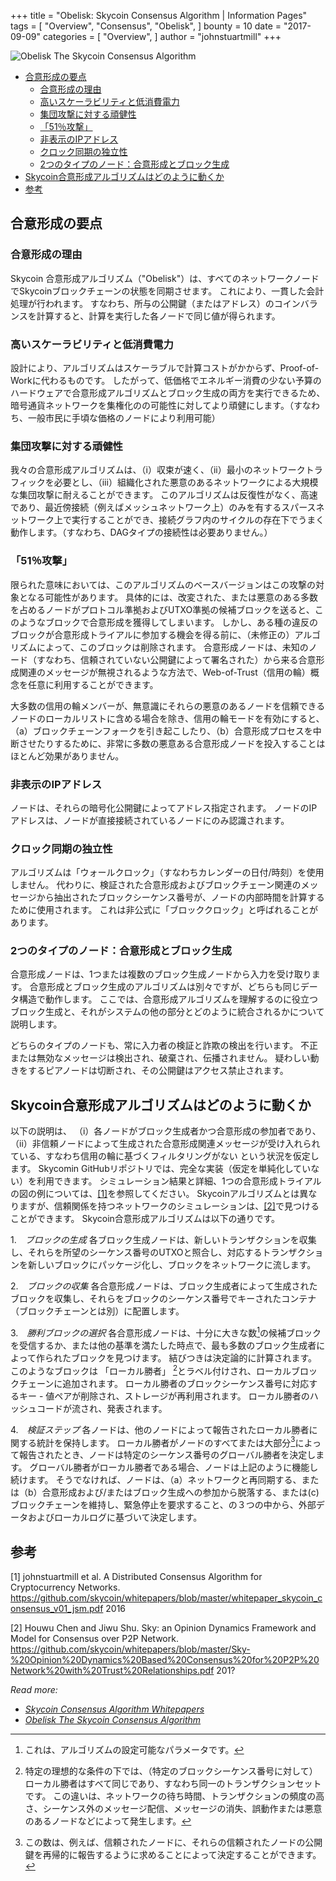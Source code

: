 +++
title = "Obelisk: Skycoin Consensus Algorithm | Information Pages"
tags = [
    "Overview",
    "Consensus",
    "Obelisk",
]
bounty = 10
date = "2017-09-09"
categories = [
    "Overview",
]
author = "johnstuartmill"
+++

![Obelisk The Skycoin Consensus Algorithm](/img/obelisk-the-skycoin-consensus-algorithm.png)

<!-- MarkdownTOC autolink="true" bracket="round" -->

- [合意形成の要点](#合意形成の要点)
    - [合意形成の理由](#合意形成の理由)
    - [高いスケーラビリティと低消費電力](#高いスケーラビリティと低消費電力)
    - [集団攻撃に対する頑健性](#集団攻撃に対する頑健性)
    - [「51％攻撃」](#「51％攻撃」)
    - [非表示のIPアドレス](#非表示のIPアドレス)
    - [クロック同期の独立性](#クロック同期の独立性)
    - [2つのタイプのノード：合意形成とブロック生成](#2つのタイプのノード：合意形成とブロック生成)
- [Skycoin合意形成アルゴリズムはどのように動くか](#Skycoin合意形成アルゴリズムはどのように動くか)
- [参考](#参考)

<!-- /MarkdownTOC -->


## 合意形成の要点

### 合意形成の理由

Skycoin 合意形成アルゴリズム（"Obelisk"）は、すべてのネットワークノードでSkycoinブロックチェーンの状態を同期させます。
これにより、一貫した会計処理が行われます。
すなわち、所与の公開鍵（またはアドレス）のコインバランスを計算すると、計算を実行した各ノードで同じ値が得られます。

### 高いスケーラビリティと低消費電力

設計により、アルゴリズムはスケーラブルで計算コストがかからず、Proof-of-Workに代わるものです。
したがって、低価格でエネルギー消費の少ない予算のハードウェアで合意形成アルゴリズムとブロック生成の両方を実行できるため、暗号通貨ネットワークを集権化のの可能性に対してより頑健にします。（すなわち、一般市民に手頃な価格のノードにより利用可能）

### 集団攻撃に対する頑健性

我々の合意形成アルゴリズムは、（i）収束が速く、（ii）最小のネットワークトラフィックを必要とし、（iii）組織化された悪意のあるネットワークによる大規模な集団攻撃に耐えることができます。
このアルゴリズムは反復性がなく、高速であり、最近傍接続（例えばメッシュネットワーク上）のみを有するスパースネットワーク上で実行することができ、接続グラフ内のサイクルの存在下でうまく動作します。（すなわち、DAGタイプの接続性は必要ありません。）

### 「51％攻撃」

限られた意味においては、このアルゴリズムのベースバージョンはこの攻撃の対象となる可能性があります。
具体的には、改変された、または悪意のある多数を占めるノードがプロトコル準拠およびUTXO準拠の候補ブロックを送ると、このようなブロックで合意形成を獲得してしまいます。 
しかし、ある種の違反のブロックが合意形成トライアルに参加する機会を得る前に、（未修正の）アルゴリズムによって、このブロックは削除されます。
合意形成ノードは、未知のノード（すなわち、信頼されていない公開鍵によって署名された）から来る合意形成関連のメッセージが無視されるような方法で、Web-of-Trust（信用の輪）概念を任意に利用することができます。

大多数の信用の輪メンバーが、無意識にそれらの悪意のあるノードを信頼できるノードのローカルリストに含める場合を除き、信用の輪モードを有効にすると、（a）ブロックチェーンフォークを引き起こしたり、（b）合意形成プロセスを中断させたりするために、非常に多数の悪意ある合意形成ノードを投入することはほとんど効果がありません。

### 非表示のIPアドレス

ノードは、それらの暗号化公開鍵によってアドレス指定されます。
ノードのIPアドレスは、ノードが直接接続されているノードにのみ認識されます。

### クロック同期の独立性

アルゴリズムは「ウォールクロック」（すなわちカレンダーの日付/時刻）を使用しません。
代わりに、検証された合意形成およびブロックチェーン関連のメッセージから抽出されたブロックシーケンス番号が、ノードの内部時間を計算するために使用されます。
これは非公式に「ブロッククロック」と呼ばれることがあります。

### 2つのタイプのノード：合意形成とブロック生成

合意形成ノードは、1つまたは複数のブロック生成ノードから入力を受け取ります。
合意形成とブロック生成のアルゴリズムは別々ですが、どちらも同じデータ構造で動作します。
ここでは、合意形成アルゴリズムを理解するのに役立つブロック生成と、それがシステムの他の部分とどのように統合されるかについて説明します。

どちらのタイプのノードも、常に入力者の検証と詐欺の検出を行います。
不正または無効なメッセージは検出され、破棄され、伝播されません。
疑わしい動きをするピアノードは切断され、その公開鍵はアクセス禁止されます。

## Skycoin合意形成アルゴリズムはどのように動くか

以下の説明は、
（i）各ノードがブロック生成者かつ合意形成の参加者であり、
（ii）非信頼ノードによって生成された合意形成関連メッセージが受け入れられている、すなわち信用の輪に基づくフィルタリングがない
という状況を仮定します。
Skycomin GitHubリポジトリでは、完全な実装（仮定を単純化していない）を利用できます。
シミュレーション結果と詳細、1つの合意形成トライアルの図の例については、[\[1\]](#references)を参照してください。
Skycoinアルゴリズムとは異なりますが、信頼関係を持つネットワークのシミュレーションは、[\[2\]](#references)で見つけることができます。
Skycoin合意形成アルゴリズムは以下の通りです。

1.　*ブロックの生成*
各ブロック生成ノードは、新しいトランザクションを収集し、それらを所望のシーケンス番号のUTXOと照合し、対応するトランザクションを新しいブロックにパッケージ化し、ブロックをネットワークに流します。

2.　*ブロックの収集*
各合意形成ノードは、ブロック生成者によって生成されたブロックを収集し、それらをブロックのシーケンス番号でキーされたコンテナ（ブロックチェーンとは別）に配置します。

3.　*勝利ブロックの選択*
各合意形成ノードは、十分に大きな数[^1]の候補ブロックを受信するか、または他の基準を満たした時点で、最も多数のブロック生成者によって作られたブロックを見つけます。
結びつきは決定論的に計算されます。
このようなブロックは 「ローカル勝者」 [^2]とラベル付けされ、ローカルブロックチェーンに追加されます。
ローカル勝者のブロックシーケンス番号に対応するキー - 値ペアが削除され、ストレージが再利用されます。
ローカル勝者のハッシュコードが流され、発表されます。

4.　*検証ステップ*
各ノードは、他のノードによって報告されたローカル勝者に関する統計を保持します。
ローカル勝者がノードのすべてまたは大部分[^3]によって報告されたとき、ノードは特定のシーケンス番号のグローバル勝者を決定します。
グローバル勝者がローカル勝者である場合、ノードは上記のように機能し続けます。
そうでなければ、ノードは、（a）ネットワークと再同期する、または（b）合意形成および/またはブロック生成への参加から脱落する、または(c)ブロックチェーンを維持し、緊急停止を要求すること、の３つの中から、外部データおよびローカルログに基づいて決定します。


[^1]: これは、アルゴリズムの設定可能なパラメータです。
[^2]: 特定の理想的な条件の下では、（特定のブロックシーケンス番号に対して）ローカル勝者はすべて同じであり、すなわち同一のトランザクションセットです。 この違いは、ネットワークの待ち時間、トランザクションの頻度の高さ、シーケンス外のメッセージ配信、メッセージの消失、誤動作または悪意のあるノードなどによって発生します。
[^3]: この数は、例えば、信頼されたノードに、それらの信頼されたノードの公開鍵を再帰的に報告するように求めることによって決定することができます。

## 参考

\[1\] johnstuartmill et al. A Distributed Consensus Algorithm for
Cryptocurrency Networks.
<https://github.com/skycoin/whitepapers/blob/master/whitepaper_skycoin_consensus_v01_jsm.pdf>
2016

\[2\] Houwu Chen and Jiwu Shu. Sky: an Opinion Dynamics Framework and Model
for Consensus over P2P Network.
<https://github.com/skycoin/whitepapers/blob/master/Sky-%20Opinion%20Dynamics%20Based%20Consensus%20for%20P2P%20Network%20with%20Trust%20Relationships.pdf>
201?

*Read more:*

* *[Skycoin Consensus Algorithm Whitepapers](https://www.skycoin.net/whitepapers)*
* *[Obelisk The Skycoin Consensus Algorithm](/statement/obelisk-skycoin-consensus-algorithm/)*
